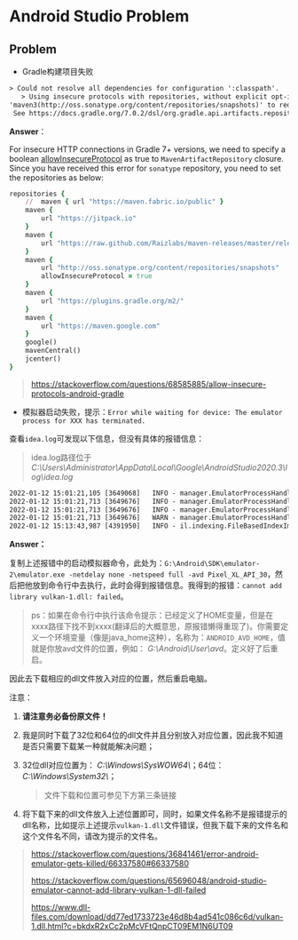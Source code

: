 # Android Studio Problem

## Problem

* Gradle构建项目失败

```tex
> Could not resolve all dependencies for configuration ':classpath'.
   > Using insecure protocols with repositories, without explicit opt-in, is     unsupported. Switch Maven repository 
'maven3(http://oss.sonatype.org/content/repositories/snapshots)' to redirect to a secure protocol (like HTTPS) or allow insecure protocols.
 See https://docs.gradle.org/7.0.2/dsl/org.gradle.api.artifacts.repositories.UrlArtifactRepository.html#org.gradle.api.artifacts.repositories.UrlArtifactRepository:allowInsecureProtocol for more details.
```

**Answer**：

For insecure HTTP connections in Gradle 7+ versions, we need to specify a boolean [allowInsecureProtocol](https://docs.gradle.org/current/dsl/org.gradle.api.artifacts.repositories.MavenArtifactRepository.html#org.gradle.api.artifacts.repositories.MavenArtifactRepository:allowInsecureProtocol) as true to `MavenArtifactRepository` closure.
Since you have received this error for `sonatype` repository, you need to set the repositories as below:

```ruby
repositories {
    //  maven { url "https://maven.fabric.io/public" }
    maven {
        url "https://jitpack.io"
    }
    maven {
        url "https://raw.github.com/Raizlabs/maven-releases/master/releases"
    }
    maven {
        url "http://oss.sonatype.org/content/repositories/snapshots"
        allowInsecureProtocol = true
    }
    maven {
        url "https://plugins.gradle.org/m2/"
    }
    maven {
        url "https://maven.google.com"
    }
    google()
    mavenCentral()
    jcenter()
}
```

> https://stackoverflow.com/questions/68585885/allow-insecure-protocols-android-gradle



* 模拟器启动失败，提示：`Error while waiting for device: The emulator process for XXX has terminated.`

查看`idea.log`可发现以下信息，但没有具体的报错信息：

> idea.log路径位于*C:\Users\Administrator\AppData\Local\Google\AndroidStudio2020.3\log\idea.log*

```tex
2022-01-12 15:01:21,105 [3649068]   INFO - manager.EmulatorProcessHandler - Emulator: G:\Android\SDK\emulator-2\emulator.exe -netdelay none -netspeed full -avd Pixel_XL_API_30 
2022-01-12 15:01:21,713 [3649676]   INFO - manager.EmulatorProcessHandler - Emulator: INFO    | Android emulator version 31.1.4.0 (build_id 7920983) (CL:N/A) 
2022-01-12 15:01:21,713 [3649676]   INFO - manager.EmulatorProcessHandler - Emulator: Process finished with exit code -1073741819 (0xC0000005) 
2022-01-12 15:01:21,713 [3649676]   WARN - manager.EmulatorProcessHandler - Emulator terminated with exit code -1073741819 
2022-01-12 15:13:43,987 [4391950]   INFO - il.indexing.FileBasedIndexImpl - START INDEX SHUTDOWN 
```

**Answer：**

复制上述报错中的启动模拟器命令，此处为：`G:\Android\SDK\emulator-2\emulator.exe -netdelay none -netspeed full -avd Pixel_XL_API_30`，然后把他放到命令行中去执行，此时会得到报错信息。我得到的报错：`cannot add library vulkan-1.dll: failed`。

> ps：如果在命令行中执行该命令提示：已经定义了HOME变量，但是在xxxx路径下找不到xxxx(翻译后的大概意思，原报错懒得重现了)。你需要定义一个环境变量（像是java_home这种），名称为：`ANDROID_AVD_HOME`，值就是你放avd文件的位置，例如： *G:\Android\User\avd*。定义好了后重启。

因此去下载相应的dll文件放入对应的位置，然后重启电脑。

注意：

1. **请注意务必备份原文件！**

2. 我是同时下载了32位和64位的dll文件并且分别放入对应位置，因此我不知道是否只需要下载某一种就能解决问题；

3. 32位dll对应位置为： *C:\Windows\SysWOW64\\*；64位：*C:\Windows\System32\\*；

   > 文件下载和位置可参见下方第三条链接

4. 将下载下来的dll文件放入上述位置即可，同时，如果文件名称不是报错提示的dll名称，比如提示上述提示`vulkan-1.dll`文件错误，但我下载下来的文件名和这个文件名不同，请改为提示的文件名。

> https://stackoverflow.com/questions/36841461/error-android-emulator-gets-killed/66337580#66337580 
>
> https://stackoverflow.com/questions/65696048/android-studio-emulator-cannot-add-library-vulkan-1-dll-failed
>
> https://www.dll-files.com/download/dd77ed1733723e46d8b4ad541c086c6d/vulkan-1.dll.html?c=bkdxR2xCc2pMcVFtQnpCT09EM1N6UT09
